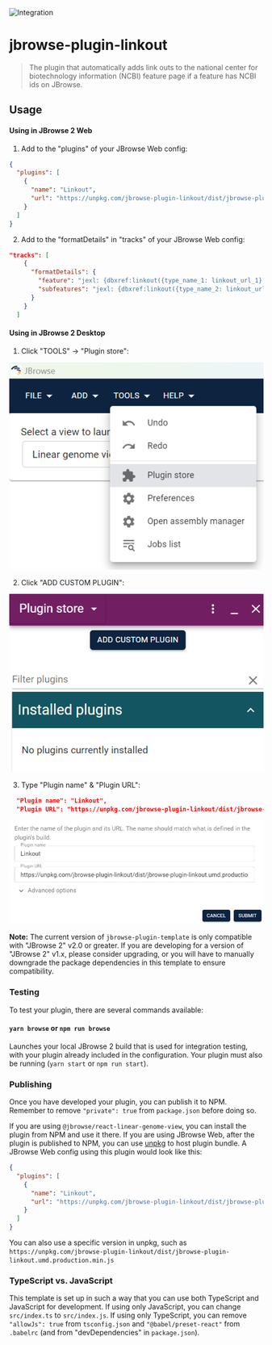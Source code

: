![Integration](https://github.com/Chi-HsienChang/jbrowse-plugin-linkout/workflows/Integration/badge.svg?branch=main)

# jbrowse-plugin-linkout

> The plugin that automatically adds link outs to the national center for biotechnology information
(NCBI) feature page if a feature has NCBI ids on JBrowse.

## Usage

#### Using in JBrowse 2 Web

1. Add to the "plugins" of your JBrowse Web config:

```json
{
  "plugins": [
    {
      "name": "Linkout",
      "url": "https://unpkg.com/jbrowse-plugin-linkout/dist/jbrowse-plugin-linkout.umd.production.min.js"
    }
  ]
}
```

2. Add to the "formatDetails" in "tracks" of your JBrowse Web config:

```json
"tracks": [
    {
      "formatDetails": {
        "feature": "jexl: {dbxref:linkout({type_name_1: linkout_url_1}, feature)}",
        "subfeatures": "jexl: {dbxref:linkout({type_name_2: linkout_url_2, type_name_3: linkout_url_3}, feature)}"
      }
    }
  ]
```

#### Using in JBrowse 2 Desktop

1. Click "TOOLS" &rarr; "Plugin store":

![](img/plugin_store_1.png)

2. Click "ADD CUSTOM PLUGIN":

![](img/plugin_store_2.png)

3. Type "Plugin name" & "Plugin URL":

```json
  "Plugin name": "Linkout",
  "Plugin URL": "https://unpkg.com/jbrowse-plugin-linkout/dist/jbrowse-plugin-linkout.umd.production.min.js"
```

![](img/plugin_store_3.png)


**Note:** The current version of `jbrowse-plugin-template` is only compatible with "JBrowse 2" v2.0 or greater. If you are developing for a version of "JBrowse 2" v1.x, please consider upgrading, or you will have to manually downgrade the package dependencies in this template to ensure compatibility.

### Testing

To test your plugin, there are several commands available:

#### `yarn browse` or `npm run browse`

Launches your local JBrowse 2 build that is used for integration testing, with your
plugin already included in the configuration. Your plugin must also be running
(`yarn start` or `npm run start`).


### Publishing

Once you have developed your plugin, you can publish it to NPM. Remember to
remove `"private": true` from `package.json` before doing so.

If you are using `@jbrowse/react-linear-genome-view`, you can install the plugin
from NPM and use it there. If you are using JBrowse Web, after the plugin is
published to NPM, you can use [unpkg](https://unpkg.com/) to host plugin bundle.
A JBrowse Web config using this plugin would look like this:

```json
{
  "plugins": [
    {
      "name": "Linkout",
      "url": "https://unpkg.com/jbrowse-plugin-linkout/dist/jbrowse-plugin-linkout.umd.production.min.js"
    }
  ]
}
```

You can also use a specific version in unpkg, such as
`https://unpkg.com/jbrowse-plugin-linkout/dist/jbrowse-plugin-linkout.umd.production.min.js`

### TypeScript vs. JavaScript

This template is set up in such a way that you can use both TypeScript and
JavaScript for development. If using only JavaScript, you can change
`src/index.ts` to `src/index.js`. If using only TypeScript, you can remove
`"allowJs": true` from `tsconfig.json` and `"@babel/preset-react"` from
`.babelrc` (and from "devDependencies" in `package.json`).
